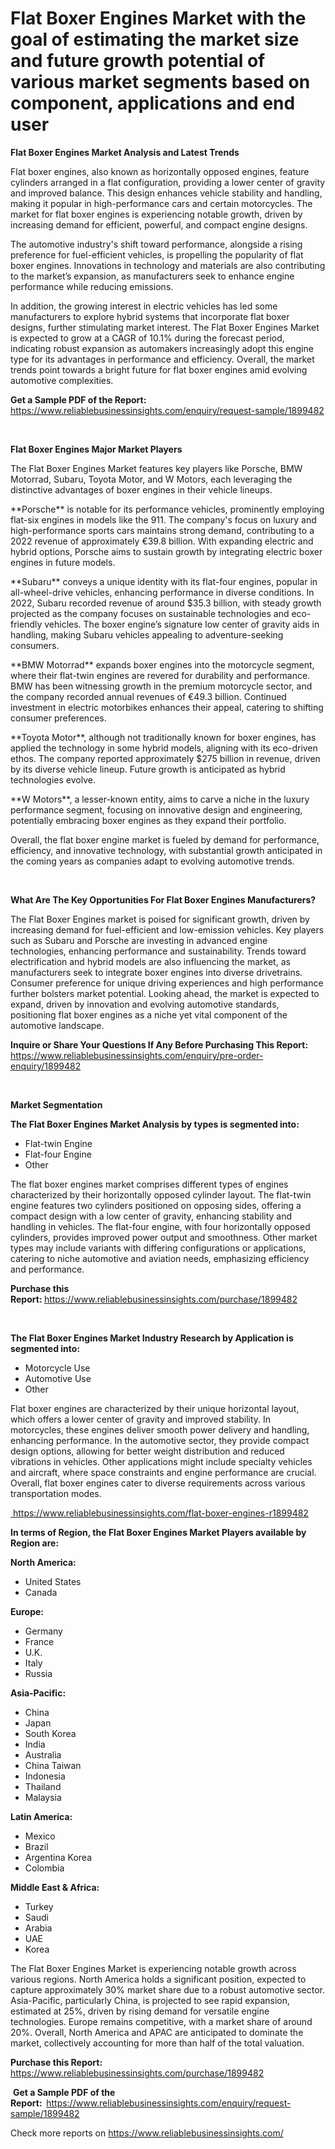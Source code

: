 <p><h1>Flat Boxer Engines Market with the goal of estimating the market size and future growth potential of various market segments based on component, applications and end user</h1></p><p><strong>Flat Boxer Engines Market Analysis and Latest Trends</strong></p>
<p><p>Flat boxer engines, also known as horizontally opposed engines, feature cylinders arranged in a flat configuration, providing a lower center of gravity and improved balance. This design enhances vehicle stability and handling, making it popular in high-performance cars and certain motorcycles. The market for flat boxer engines is experiencing notable growth, driven by increasing demand for efficient, powerful, and compact engine designs. </p><p>The automotive industry's shift toward performance, alongside a rising preference for fuel-efficient vehicles, is propelling the popularity of flat boxer engines. Innovations in technology and materials are also contributing to the market’s expansion, as manufacturers seek to enhance engine performance while reducing emissions. </p><p>In addition, the growing interest in electric vehicles has led some manufacturers to explore hybrid systems that incorporate flat boxer designs, further stimulating market interest. The Flat Boxer Engines Market is expected to grow at a CAGR of 10.1% during the forecast period, indicating robust expansion as automakers increasingly adopt this engine type for its advantages in performance and efficiency. Overall, the market trends point towards a bright future for flat boxer engines amid evolving automotive complexities.</p></p>
<p><strong>Get a Sample PDF of the Report:&nbsp;</strong> <a href="https://www.reliablebusinessinsights.com/enquiry/request-sample/1899482?utm_campaign=3107&utm_medium=2&utm_source=Github&utm_content=ia&utm_term=11042025&utm_id=flat-boxer-engines">https://www.reliablebusinessinsights.com/enquiry/request-sample/1899482</a></p>
<p>&nbsp;</p>
<p><strong>Flat Boxer Engines Major Market Players</strong></p>
<p><p>The Flat Boxer Engines Market features key players like Porsche, BMW Motorrad, Subaru, Toyota Motor, and W Motors, each leveraging the distinctive advantages of boxer engines in their vehicle lineups.</p><p>**Porsche** is notable for its performance vehicles, prominently employing flat-six engines in models like the 911. The company's focus on luxury and high-performance sports cars maintains strong demand, contributing to a 2022 revenue of approximately €39.8 billion. With expanding electric and hybrid options, Porsche aims to sustain growth by integrating electric boxer engines in future models.</p><p>**Subaru** conveys a unique identity with its flat-four engines, popular in all-wheel-drive vehicles, enhancing performance in diverse conditions. In 2022, Subaru recorded revenue of around $35.3 billion, with steady growth projected as the company focuses on sustainable technologies and eco-friendly vehicles. The boxer engine’s signature low center of gravity aids in handling, making Subaru vehicles appealing to adventure-seeking consumers.</p><p>**BMW Motorrad** expands boxer engines into the motorcycle segment, where their flat-twin engines are revered for durability and performance. BMW has been witnessing growth in the premium motorcycle sector, and the company recorded annual revenues of €49.3 billion. Continued investment in electric motorbikes enhances their appeal, catering to shifting consumer preferences.</p><p>**Toyota Motor**, although not traditionally known for boxer engines, has applied the technology in some hybrid models, aligning with its eco-driven ethos. The company reported approximately $275 billion in revenue, driven by its diverse vehicle lineup. Future growth is anticipated as hybrid technologies evolve.</p><p>**W Motors**, a lesser-known entity, aims to carve a niche in the luxury performance segment, focusing on innovative design and engineering, potentially embracing boxer engines as they expand their portfolio.</p><p>Overall, the flat boxer engine market is fueled by demand for performance, efficiency, and innovative technology, with substantial growth anticipated in the coming years as companies adapt to evolving automotive trends.</p></p>
<p>&nbsp;</p>
<p><strong>What Are The Key Opportunities For Flat Boxer Engines Manufacturers?</strong></p>
<p><p>The Flat Boxer Engines market is poised for significant growth, driven by increasing demand for fuel-efficient and low-emission vehicles. Key players such as Subaru and Porsche are investing in advanced engine technologies, enhancing performance and sustainability. Trends toward electrification and hybrid models are also influencing the market, as manufacturers seek to integrate boxer engines into diverse drivetrains. Consumer preference for unique driving experiences and high performance further bolsters market potential. Looking ahead, the market is expected to expand, driven by innovation and evolving automotive standards, positioning flat boxer engines as a niche yet vital component of the automotive landscape.</p></p>
<p><strong>Inquire or Share Your Questions If Any Before Purchasing This Report:</strong> <a href="https://www.reliablebusinessinsights.com/enquiry/pre-order-enquiry/1899482?utm_campaign=3107&utm_medium=2&utm_source=Github&utm_content=ia&utm_term=11042025&utm_id=flat-boxer-engines">https://www.reliablebusinessinsights.com/enquiry/pre-order-enquiry/1899482</a></p>
<p>&nbsp;</p>
<p><strong>Market Segmentation</strong></p>
<p><strong>The Flat Boxer Engines Market Analysis by types is segmented into:</strong></p>
<p><ul><li>Flat-twin Engine</li><li>Flat-four Engine</li><li>Other</li></ul></p>
<p><p>The flat boxer engines market comprises different types of engines characterized by their horizontally opposed cylinder layout. The flat-twin engine features two cylinders positioned on opposing sides, offering a compact design with a low center of gravity, enhancing stability and handling in vehicles. The flat-four engine, with four horizontally opposed cylinders, provides improved power output and smoothness. Other market types may include variants with differing configurations or applications, catering to niche automotive and aviation needs, emphasizing efficiency and performance.</p></p>
<p><strong>Purchase this Report:&nbsp;</strong><a href="https://www.reliablebusinessinsights.com/purchase/1899482?utm_campaign=3107&utm_medium=2&utm_source=Github&utm_content=ia&utm_term=11042025&utm_id=flat-boxer-engines">https://www.reliablebusinessinsights.com/purchase/1899482</a></p>
<p>&nbsp;</p>
<p><strong>The Flat Boxer Engines Market Industry Research by Application is segmented into:</strong></p>
<p><ul><li>Motorcycle Use</li><li>Automotive Use</li><li>Other</li></ul></p>
<p><p>Flat boxer engines are characterized by their unique horizontal layout, which offers a lower center of gravity and improved stability. In motorcycles, these engines deliver smooth power delivery and handling, enhancing performance. In the automotive sector, they provide compact design options, allowing for better weight distribution and reduced vibrations in vehicles. Other applications might include specialty vehicles and aircraft, where space constraints and engine performance are crucial. Overall, flat boxer engines cater to diverse requirements across various transportation modes.</p></p>
<p><a href="https://www.reliablebusinessinsights.com/flat-boxer-engines-r1899482?utm_campaign=3107&utm_medium=2&utm_source=Github&utm_content=ia&utm_term=11042025&utm_id=flat-boxer-engines">&nbsp;https://www.reliablebusinessinsights.com/flat-boxer-engines-r1899482</a></p>
<p><strong>In terms of Region, the Flat Boxer Engines Market Players available by Region are:</strong></p>
<p>
    <p> <strong> North America: </strong>
        <ul>
            <li>United States</li>
            <li>Canada</li>
        </ul>
        </p> 
    <p> <strong> Europe: </strong>
        <ul>
            <li>Germany</li>
            <li>France</li>
            <li>U.K.</li>
            <li>Italy</li>
            <li>Russia</li>
        </ul>
        </p> 
    <p> <strong> Asia-Pacific: </strong>
        <ul>
            <li>China</li>
            <li>Japan</li>
            <li>South Korea</li>
            <li>India</li>
            <li>Australia</li>
            <li>China Taiwan</li>
            <li>Indonesia</li>
            <li>Thailand</li>
            <li>Malaysia</li>
        </ul>
        </p> 
    <p> <strong> Latin America: </strong>
        <ul>
            <li>Mexico</li>
            <li>Brazil</li>
            <li>Argentina Korea</li>
            <li>Colombia</li>
        </ul>
        </p> 
    <p> <strong> Middle East & Africa: </strong>
        <ul>
            <li>Turkey</li>
            <li>Saudi</li>
            <li>Arabia</li>
            <li>UAE</li>
            <li>Korea</li>
        </ul>
    </p>
    </p>
<p><p>The Flat Boxer Engines Market is experiencing notable growth across various regions. North America holds a significant position, expected to capture approximately 30% market share due to a robust automotive sector. Asia-Pacific, particularly China, is projected to see rapid expansion, estimated at 25%, driven by rising demand for versatile engine technologies. Europe remains competitive, with a market share of around 20%. Overall, North America and APAC are anticipated to dominate the market, collectively accounting for more than half of the total valuation.</p></p>
<p><strong>Purchase this Report: </strong><a href="https://www.reliablebusinessinsights.com/purchase/1899482?utm_campaign=3107&utm_medium=2&utm_source=Github&utm_content=ia&utm_term=11042025&utm_id=flat-boxer-engines">https://www.reliablebusinessinsights.com/purchase/1899482</a></p>
<p>&nbsp;<strong>Get a Sample PDF of the Report:&nbsp;&nbsp;</strong><a href="https://www.reliablebusinessinsights.com/enquiry/request-sample/1899482?utm_campaign=3107&utm_medium=2&utm_source=Github&utm_content=ia&utm_term=11042025&utm_id=flat-boxer-engines">https://www.reliablebusinessinsights.com/enquiry/request-sample/1899482</a></p>
<p><strong></strong></p>
<p>Check more reports on <a href="https://www.reliablebusinessinsights.com/?utm_campaign=3107&utm_medium=2&utm_source=Github&utm_content=ia&utm_term=11042025&utm_id=flat-boxer-engines">https://www.reliablebusinessinsights.com/</a></p>